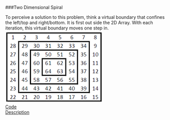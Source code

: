 ###Two Dimensional Spiral

To perceive a solution to this problem, think a virtual boundary that confines the left/top and right/bottom.
It is first out side the 2D Array.
With each iteration, this virtual boundary moves one step in.
<br/>
![](TwoDSprial.png?raw=true)
<br/>
[Code](TwoDSpiral.java)
<br/>
[Description](https://www.educative.io/edpresso/spiral-matrix-algorithm) 
